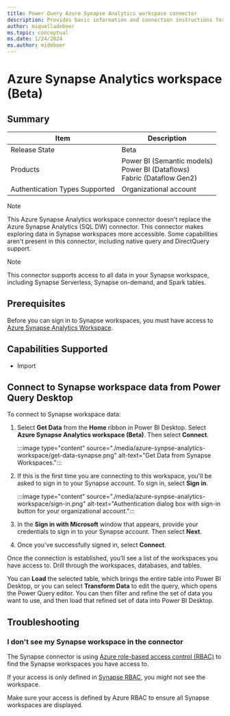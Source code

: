 ```yaml
---
title: Power Query Azure Synapse Analytics workspace connector
description: Provides basic information and connection instructions for the Azure Synapse Analytics Workspace connector.
author: miquelladeboer
ms.topic: conceptual
ms.date: 1/24/2024
ms.author: mideboer
---
```


# Azure Synapse Analytics workspace (Beta)

## Summary

| Item | Description |
| ---- | ----------- |
| Release State | Beta |
| Products | Power BI (Semantic models)<br/>Power BI (Dataflows)<br/>Fabric (Dataflow Gen2) |
| Authentication Types Supported | Organizational account |

> [!NOTE]
> This Azure Synapse Analytics workspace connector doesn't replace the Azure Synapse Analytics (SQL DW) connector. This connector makes exploring data in Synapse workspaces more accessible. Some capabilities aren't present in this connector, including native query and DirectQuery support.

> [!NOTE]
> This connector supports access to all data in your Synapse workspace, including Synapse Serverless, Synapse on-demand, and Spark tables.

## Prerequisites

Before you can sign in to Synapse workspaces, you must have access to [Azure Synapse Analytics Workspace](/azure/synapse-analytics/get-started-create-workspace).

## Capabilities Supported

* Import

## Connect to Synapse workspace data from Power Query Desktop

To connect to Synapse workspace data:

1. Select **Get Data** from the **Home** ribbon in Power BI Desktop. Select **Azure Synapse Analytics workspace (Beta)**. Then select **Connect**.

   :::image type="content" source="./media/azure-synpse-analytics-workspace/get-data-synapse.png" alt-text="Get Data from Synapse Workspaces.":::

2. If this is the first time you are connecting to this workspace, you'll be asked to sign in to your Synapse account. To sign in, select **Sign in**.

   :::image type="content" source="./media/azure-synpse-analytics-workspace/sign-in.png" alt-text="Authentication dialog box with sign-in button for your organizational account.":::

3. In the **Sign in with Microsoft** window that appears, provide your credentials to sign in to your Synapse account. Then select **Next**.

4. Once you've successfully signed in, select **Connect**.

Once the connection is established, you’ll see a list of the workspaces you have access to. Drill through the workspaces, databases, and tables.

You can **Load** the selected table, which brings the entire table into Power BI Desktop, or you can select **Transform Data** to edit the query, which opens the Power Query editor. You can then filter and refine the set of data you want to use, and then load that refined set of data into Power BI Desktop.

## Troubleshooting

### I don't see my Synapse workspace in the connector

The Synapse connector is using [Azure role-based access control (RBAC)](/azure/role-based-access-control/overview) to find the Synapse workspaces you have access to.

If your access is only defined in [Synapse RBAC](/azure/synapse-analytics/security/synapse-workspace-synapse-rbac), you might not see the workspace.

Make sure your access is defined by Azure RBAC to ensure all Synapse workspaces are displayed.
